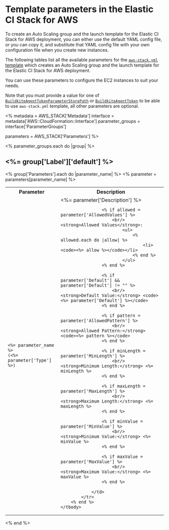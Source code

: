 # Template parameters in the Elastic CI Stack for AWS

To create an Auto Scaling group and the launch template for the Elastic CI Stack for AWS deployment, you can either use the default YAML config file, or you can copy it, and substitute that YAML config file with your own configuration file when you create new instances.

The following tables list all the available parameters for the [`aws-stack.yml` template](https://github.com/buildkite/elastic-ci-stack-for-aws/blob/master/templates/aws-stack.yml) which creates an Auto Scaling group and the launch template for the Elastic CI Stack for AWS deployment.

You can use these parameters to configure the EC2 instances to suit your needs.

Note that you must provide a value for one of [`BuildkiteAgentTokenParameterStorePath`](#BuildkiteAgentTokenParameterStorePath)
or [`BuildkiteAgentToken`](#BuildkiteAgentToken) to be able to use `aws-stack.yml` template, all other parameters are optional.


<!--
  _____   ____    _   _  ____ _______   ______ _____ _____ _______ 
 |  __ \ / __ \  | \ | |/ __ \__   __| |  ____|  __ \_   _|__   __|
 | |  | | |  | | |  \| | |  | | | |    | |__  | |  | || |    | |   
 | |  | | |  | | | . ` | |  | | | |    |  __| | |  | || |    | |   
 | |__| | |__| | | |\  | |__| | | |    | |____| |__| || |_   | |   
 |_____/ \____/  |_| \_|\____/  |_|    |______|_____/_____|  |_|   

The template below provides correct layouts for auto-generated configuration tables based on script/generate-elastic-ci-stack-for-aws-parameters.sh.
Proceed with caution.
-->

<!-- vale off -->

<%
metadata = AWS_STACK['Metadata']
interface = metadata['AWS::CloudFormation::Interface']
parameter_groups = interface['ParameterGroups']

parameters = AWS_STACK['Parameters']
%>

<% parameter_groups.each do |group| %>
<h2><%= group['Label']['default'] %></h2>

<table>
	<tbody>
		<tr>
			<th>Parameter</th>
			<th>Description</th>
		</tr>
		<% group['Parameters'].each do |parameter_name| %>
			<% parameter = parameters[parameter_name] %>
			<tr id="<%= parameter_name %>">
				<td>
					<code><%= parameter_name %></code>
					<br><code>(<%= parameter['Type'] %>)</code>
				</td>
				<td>
					<%= parameter['Description'] %>

					<% if allowed = parameter['AllowedValues'] %>
						<br/><strong>Allowed Values</strong>:
							<ul>
								<% allowed.each do |allow| %>
									<li><code><%= allow %></code></li>
								<% end %>
							</ul>
					<% end %>

					<% if parameter['Default'] && parameter['Default'] != "" %>
						<br/><strong>Default Value:</strong> <code><%= parameter['Default'] %></code>
					<% end %>

					<% if pattern = parameter['AllowedPattern'] %>
						<br/><strong>Allowed Pattern:</strong> <code><%= pattern %></code>
					<% end %>

					<% if minLength = parameter['MinLength'] %>
						<br/><strong>Minimum Length:</strong> <%= minLength %>
					<% end %>

					<% if maxLength = parameter['MaxLength'] %>
						<br/><strong>Maximum Length:</strong> <%= maxLength %>
					<% end %>

					<% if minValue = parameter['MinValue'] %>
						<br/><strong>Minimum Value:</strong> <%= minValue %>
					<% end %>

					<% if maxValue = parameter['MaxValue'] %>
						<br/><strong>Maximum Value:</strong> <%= maxValue %>
					<% end %>

				</td>
			</tr>
		<% end %>
	</tbody>
</table>
<% end %>

<!-- vale on -->

